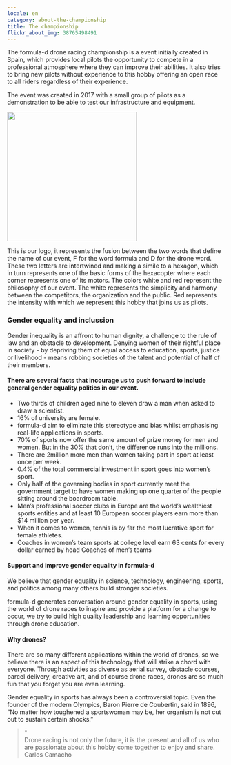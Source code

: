 ```yaml
---
locale: en
category: about-the-championship
title: The championship
flickr_about_img: 38765498491
---
```


The formula-d drone racing championship is a
event initially created in Spain, which provides
local pilots the opportunity to compete in a
professional atmosphere where they can improve their
abilities. It also tries to bring new
pilots without experience to this hobby offering
an open race to all riders regardless of their
experience.

The event was created in 2017 with a small
group of pilots as a demonstration to be able to test
our infrastructure and equipment.

<div class="nk-post-text mt-0">
    <img style="height: 300px;" class="float-left mt-0" src="/assets/images/logo_about.png" alt="">
        <p class="text-white">
This is our logo, it represents the fusion between the two words
that define the name of our event, F for the word formula and D for the
drone word.
These two letters are intertwined and making a
simile to a hexagon, which in turn represents one of the basic forms of
the hexacopter where each corner represents one of its motors.
The colors white and red represent the philosophy of our event.
The white represents the simplicity and harmony between the competitors, the
organization and the public.
Red represents the intensity with which we represent this hobby that joins us
as pilots.
</p>
</div>


<div class="nk-gap-1"></div>

### Gender equality and inclussion

Gender inequality is an affront to human dignity,
a challenge to the rule of law and an obstacle to development.
Denying women of their rightful place in society - by depriving them of equal access to education, sports,
justice or livelihood - means robbing societies of
the talent and potential of half of their members.

#### There are several facts that incourage us to push forward to include general gender equality politics in our event.

* Two thirds of children aged nine to eleven draw a man when asked to draw a scientist. 
* 16% of university are female.
* formula-d aim to eliminate this stereotype and bias whilst emphasising real-life applications in sports. 
* 70% of sports now offer the same amount of
prize money for men and women. But in the 30%
that don’t, the difference runs into the millions.
* There are 2million more men than women taking part in sport at least once per week.
* 0.4% of the total commercial investment in sport goes into women’s sport.
* Only half of the governing bodies in sport currently meet the government
target to have women making up one quarter of the people sitting around the
boardroom table.
* Men’s professional soccer clubs in Europe are the world’s wealthiest sports
entities and at least 10 European soccer players earn more than $14 million per year.
* When it comes to women, tennis is by far the most lucrative sport for female
athletes.
* Coaches in women’s team sports at college level earn 63 cents for every dollar
earned by head Coaches of men’s teams

#### Support and improve gender equality in formula-d

We believe that gender equality in science,
technology, engineering, sports, and politics
among many others build stronger societies.

formula-d generates conversation around gender equality in sports,
using the world of drone races to inspire and provide a platform for
a change to occur, we try to build high quality leadership
and learning opportunities through drone education.

#### Why drones?

There are so many different applications within the world of drones, so we
believe there is an aspect of this technology that will strike a chord with
everyone. Through activities as diverse as aerial survey, obstacle courses,
parcel delivery, creative art, and of course drone races, drones are so much fun
that you forget you are even learning. 


Gender equality in sports has always been a controversial topic.
Even the founder of the modern Olympics, Baron Pierre de Coubertin,
said in 1896, “No matter how toughened a sportswoman may be, her
organism is not cut out to sustain certain shocks.”

<div class="nk-gap-1"></div>

<blockquote class="nk-blockquote">
                        <div class="nk-blockquote-icon">
                            <span>"</span>
                        </div>
                        <div class="nk-blockquote-content">
                          Drone racing is not only the future, it is the present and all of us who are passionate about this hobby come together to enjoy and share.
                        </div>
                        <div class="nk-blockquote-author">
                            <span>Carlos Camacho</span>
                        </div>
</blockquote>
































